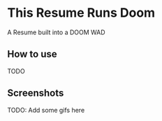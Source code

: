 # This Resume Runs Doom

A Resume built into a DOOM WAD

## How to use

TODO

## Screenshots

TODO: Add some gifs here